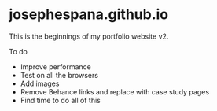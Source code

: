 josephespana.github.io
================
This is the beginnings of my portfolio website v2.

To do
- Improve performance
- Test on all the browsers
- Add images
- Remove Behance links and replace with case study pages
- Find time to do all of this
